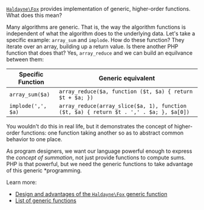 [`Haldayne\Fox`][1] provides implementation of generic, higher-order functions.
What does this mean?

Many algorithms are generic. That is, the way the algorithm functions is
independent of what the algorithm does to the underlying data. Let's take a
specific example: `array_sum` and `implode`.  How do these function?  They
iterate over an array, building up a return value.  Is there another PHP
function that does that?  Yes, `array_reduce` and we can build an equilvance
between them:

| Specific Function | Generic equivalent |
| ----------------- | ------------------ |
| `array_sum($a)` | `array_reduce($a, function ($t, $a) { return $t + $a; })` |
| `implode(',', $a)` | `array_reduce(array_slice($a, 1), function ($t, $a) { return $t . ',' . $a; }, $a[0])` |

You wouldn't do this in real life, but it demonstrates the concept of higher-
order functions: one function taking another so as to abstract common behavior
to one place.

As program designers, we want our language powerful enough to express the
*concept of summation*, not just provide functions to compute sums.  PHP is
that powerful, but we need the generic functions to take advantage of this
generic *programming.

Learn more:

* [Design and advantages of the `Haldayne\Fox` generic function][2]
* [List of generic functions][3]

[1]: https://github.com/haldayne/fox
[2]: http://haldayne-docs.readthedocs.org/en/latest/Fox/design-and-advantage/
[3]: http://haldayne-docs.readthedocs.org/en/latest/Fox/list-of-generic-functions/
